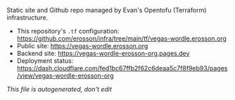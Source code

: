 Static site and Github repo managed by Evan's Opentofu (Terraform) infrastructure.

* This repository's `.tf` configuration: https://github.com/erosson/infra/tree/main/tf/vegas-wordle.erosson.org
* Public site: https://vegas-wordle.erosson.org
* Backend site: https://vegas-wordle-erosson-org.pages.dev
* Deployment status: https://dash.cloudflare.com/fed1bc67ffb2f62c6deaa5c7f8f9eb93/pages/view/vegas-wordle-erosson-org

_This file is autogenerated, don't edit_
